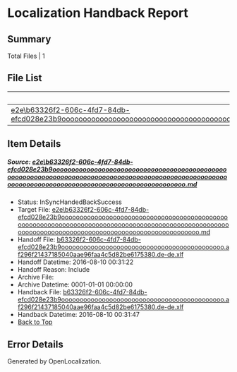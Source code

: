 # <a name='report-top'></a> Localization Handback Report

## Summary
 Total Files | 1

## File List
 Source File | Status | Details 
 ----------- | ------ | ------- 
 [e2e\b63326f2-606c-4fd7-84db-efcd028e23b9ooooooooooooooooooooooooooooooooooooooooooooooooooooooooooooooooooooooooooooooooooooooooooooooooooooooooooooooooooooooooooooooooooooooooooooooooooooooo.md](https://github.com/OpenLocalizationTestOrg/oltest/blob/8602ab97eeb9e285582114311209060b04583860/e2e/b63326f2-606c-4fd7-84db-efcd028e23b9ooooooooooooooooooooooooooooooooooooooooooooooooooooooooooooooooooooooooooooooooooooooooooooooooooooooooooooooooooooooooooooooooooooooooooooooooooooooo.md) | InSyncHandedBackSuccess | [Details](#2a6bd39634f1b443cf7beac7cc14b275b821e4cd2)

## Item Details
##### <a name='2a6bd39634f1b443cf7beac7cc14b275b821e4cd2'></a> Source: [e2e\b63326f2-606c-4fd7-84db-efcd028e23b9ooooooooooooooooooooooooooooooooooooooooooooooooooooooooooooooooooooooooooooooooooooooooooooooooooooooooooooooooooooooooooooooooooooooooooooooooooooooo.md](https://github.com/OpenLocalizationTestOrg/oltest/blob/8602ab97eeb9e285582114311209060b04583860/e2e/b63326f2-606c-4fd7-84db-efcd028e23b9ooooooooooooooooooooooooooooooooooooooooooooooooooooooooooooooooooooooooooooooooooooooooooooooooooooooooooooooooooooooooooooooooooooooooooooooooooooooo.md)
* Status: InSyncHandedBackSuccess
* Target File: [e2e\b63326f2-606c-4fd7-84db-efcd028e23b9ooooooooooooooooooooooooooooooooooooooooooooooooooooooooooooooooooooooooooooooooooooooooooooooooooooooooooooooooooooooooooooooooooooooooooooooooooooooo.md](https://github.com/OpenLocalizationTestOrg/ol-test-dede/blob/f94d15c8eb584fa908abb9804ea6e6b7c2e4a292/e2e/b63326f2-606c-4fd7-84db-efcd028e23b9ooooooooooooooooooooooooooooooooooooooooooooooooooooooooooooooooooooooooooooooooooooooooooooooooooooooooooooooooooooooooooooooooooooooooooooooooooooooo.md)
* Handoff File: [b63326f2-606c-4fd7-84db-efcd028e23b9oooooooooooooooooooooooooooooooooooooooooooo.af296f21437185040aae96faa4c5d82be6175380.de-de.xlf](https://github.com/OpenLocalizationTestOrg/olhandoff-e2e/blob/fae7f95649b488f71daa3e4b11e4c5c7c2009395/ol-handoff/OpenLocalizationTestOrg/ol-test-dede/ci/ht/b63326f2-606c-4fd7-84db-efcd028e23b9oooooooooooooooooooooooooooooooooooooooooooo.af296f21437185040aae96faa4c5d82be6175380.de-de.xlf)
* Handoff Datetime: 2016-08-10 00:31:22
* Handoff Reason: Include
* Archive File: 
* Archive Datetime: 0001-01-01 00:00:00
* Handback File: [b63326f2-606c-4fd7-84db-efcd028e23b9oooooooooooooooooooooooooooooooooooooooooooo.af296f21437185040aae96faa4c5d82be6175380.de-de.xlf](https://github.com/OpenLocalizationTestOrg/olhandback-e2e/blob/2379aaca7466f8bcb20238207d5dbc21d837bcd7/ol-handback/OpenLocalizationTestOrg/ol-test-dede/ci/ht/b63326f2-606c-4fd7-84db-efcd028e23b9oooooooooooooooooooooooooooooooooooooooooooo.af296f21437185040aae96faa4c5d82be6175380.de-de.xlf)
* Handback Datetime: 2016-08-10 00:31:47
* [Back to Top](#report-top)


## Error Details

Generated by OpenLocalization.
